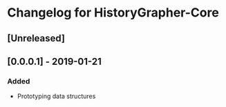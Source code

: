 # Changelog for HistoryGrapher-Core

## [Unreleased]

## [0.0.0.1] - 2019-01-21
### Added
* Prototyping data structures
